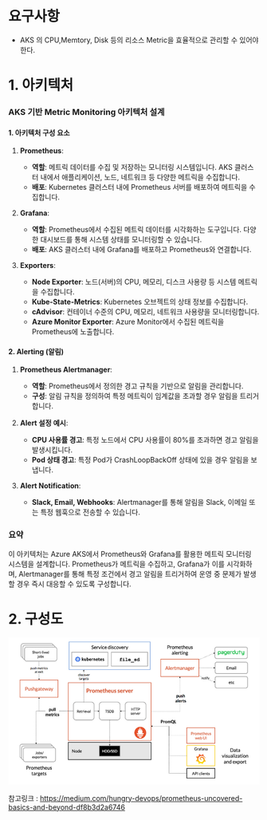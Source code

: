 # 요구사항

* AKS 의 CPU,Memtory, Disk 등의 리소스 Metric을 효율적으로 관리할 수 있어야 한다. 



# 1. 아키텍처

### AKS 기반 Metric Monitoring 아키텍처 설계

#### 1. **아키텍처 구성 요소**

1. **Prometheus**:
   - **역할**: 메트릭 데이터를 수집 및 저장하는 모니터링 시스템입니다. AKS 클러스터 내에서 애플리케이션, 노드, 네트워크 등 다양한 메트릭을 수집합니다.
   - **배포**: Kubernetes 클러스터 내에 Prometheus 서버를 배포하여 메트릭을 수집합니다.

2. **Grafana**:
   - **역할**: Prometheus에서 수집된 메트릭 데이터를 시각화하는 도구입니다. 다양한 대시보드를 통해 시스템 상태를 모니터링할 수 있습니다.
   - **배포**: AKS 클러스터 내에 Grafana를 배포하고 Prometheus와 연결합니다.

3. **Exporters**:
   - **Node Exporter**: 노드(서버)의 CPU, 메모리, 디스크 사용량 등 시스템 메트릭을 수집합니다.
   - **Kube-State-Metrics**: Kubernetes 오브젝트의 상태 정보를 수집합니다.
   - **cAdvisor**: 컨테이너 수준의 CPU, 메모리, 네트워크 사용량을 모니터링합니다.
   - **Azure Monitor Exporter**: Azure Monitor에서 수집된 메트릭을 Prometheus에 노출합니다.

#### 2. **Alerting (알림)**

1. **Prometheus Alertmanager**:
   - **역할**: Prometheus에서 정의한 경고 규칙을 기반으로 알림을 관리합니다.
   - **구성**: 알림 규칙을 정의하여 특정 메트릭이 임계값을 초과할 경우 알림을 트리거합니다.

2. **Alert 설정 예시**:
   - **CPU 사용률 경고**: 특정 노드에서 CPU 사용률이 80%를 초과하면 경고 알림을 발생시킵니다.
   - **Pod 상태 경고**: 특정 Pod가 CrashLoopBackOff 상태에 있을 경우 알림을 보냅니다.

3. **Alert Notification**:
   - **Slack, Email, Webhooks**: Alertmanager를 통해 알림을 Slack, 이메일 또는 특정 웹훅으로 전송할 수 있습니다.

### 요약

이 아키텍처는 Azure AKS에서 Prometheus와 Grafana를 활용한 메트릭 모니터링 시스템을 설계합니다. Prometheus가 메트릭을 수집하고, Grafana가 이를 시각화하며, Alertmanager를 통해 특정 조건에서 경고 알림을 트리거하여 운영 중 문제가 발생할 경우 즉시 대응할 수 있도록 구성합니다.



# 2.  구성도

![Prometheus Uncovered: Basics and Beyond | by A K S | Hungry Devops | Aug,  2023 | Medium | Hungry Devops](./32.Monitoring.assets/1*00UP1xCK5glRxbeTdlwZOg.png)

참고링크 : https://medium.com/hungry-devops/prometheus-uncovered-basics-and-beyond-df8b3d2a6746

